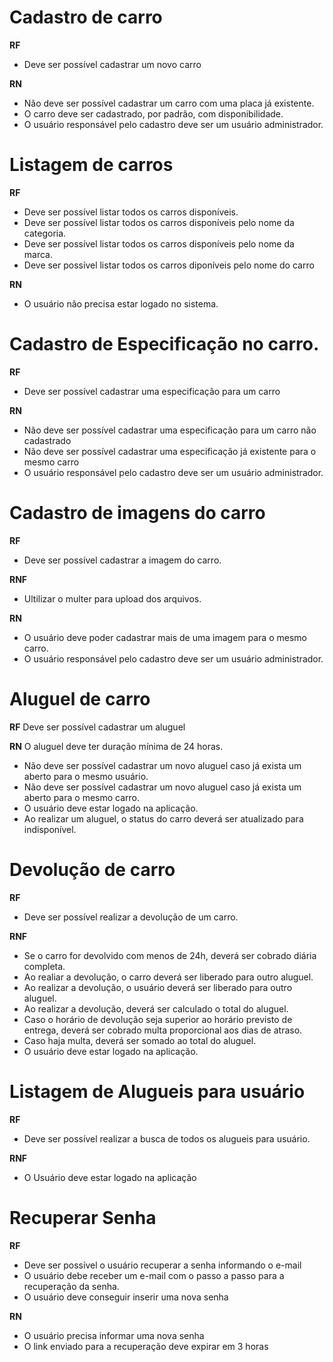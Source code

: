 # Cadastro de carro

**RF**

-   Deve ser possível cadastrar um novo carro

**RN**

-   Não deve ser possível cadastrar um carro com uma placa já existente.
-   O carro deve ser cadastrado, por padrão, com disponibilidade.
-   O usuário responsável pelo cadastro deve ser um usuário administrador.

# Listagem de carros

**RF**

-   Deve ser possível listar todos os carros disponíveis.
-   Deve ser possível listar todos os carros disponíveis pelo nome da categoria.
-   Deve ser possível listar todos os carros disponíveis pelo nome da marca.
-   Deve ser possível listar todos os carros diponíveis pelo nome do carro

**RN**

-   O usuário não precisa estar logado no sistema.

# Cadastro de Especificação no carro.

**RF**

-   Deve ser possível cadastrar uma especificação para um carro

**RN**

-   Não deve ser possível cadastrar uma especificação para um carro não cadastrado
-   Não deve ser possível cadastrar uma especificação já existente para o mesmo carro
-   O usuário responsável pelo cadastro deve ser um usuário administrador.

# Cadastro de imagens do carro

**RF**

-   Deve ser possível cadastrar a imagem do carro.

**RNF**

-   Ultilizar o multer para upload dos arquivos.

**RN**

-   O usuário deve poder cadastrar mais de uma imagem para o mesmo carro.
-   O usuário responsável pelo cadastro deve ser um usuário administrador.

# Aluguel de carro

**RF**
Deve ser possível cadastrar um aluguel

**RN**
O aluguel deve ter duração mínima de 24 horas.

-   Não deve ser possível cadastrar um novo aluguel caso já exista um aberto para o mesmo usuário.
-   Não deve ser possível cadastrar um novo aluguel caso já exista um aberto para o mesmo carro.
-   O usuário deve estar logado na aplicação.
-   Ao realizar um aluguel, o status do carro deverá ser atualizado para indisponível.

# Devolução de carro

**RF**

-   Deve ser possível realizar a devolução de um carro.

**RNF**

-   Se o carro for devolvido com menos de 24h, deverá ser cobrado diária completa.
-   Ao realiar a devolução, o carro deverá ser liberado para outro aluguel.
-   Ao realizar a devolução, o usuário deverá ser liberado para outro aluguel.
-   Ao realizar a devolução, deverá ser calculado o total do aluguel.
-   Caso o horário de devolução seja superior ao horário previsto de entrega, deverá ser cobrado multa proporcional aos dias de atraso.
-   Caso haja multa, deverá ser somado ao total do aluguel.
-   O usuário deve estar logado na aplicação.

# Listagem de Alugueis para usuário

**RF**

-   Deve ser possível realizar a busca de todos os alugueis para usuário.

**RNF**

-   O Usuário deve estar logado na aplicação

# Recuperar Senha

**RF**

-   Deve ser possível o usuário recuperar a senha informando o e-mail
-   O usuário debe receber um e-mail com o passo a passo para a recuperação da senha.
-   O usuário deve conseguir inserir uma nova senha

**RN**

-   O usuário precisa informar uma nova senha
-   O link enviado para a recuperação deve expirar em 3 horas
